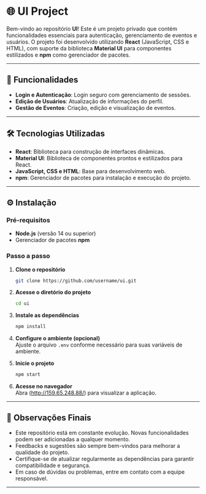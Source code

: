 # 🌐 UI Project  

Bem-vindo ao repositório **UI**! Este é um projeto privado que contém funcionalidades essenciais para autenticação, gerenciamento de eventos e usuários. O projeto foi desenvolvido utilizando **React** (JavaScript, CSS e HTML), com suporte da biblioteca **Material UI** para componentes estilizados e **npm** como gerenciador de pacotes.  

---

## 🚀 Funcionalidades  

- **Login e Autenticação**: Login seguro com gerenciamento de sessões.  
- **Edição de Usuários**: Atualização de informações do perfil.  
- **Gestão de Eventos**: Criação, edição e visualização de eventos.  

---

## 🛠️ Tecnologias Utilizadas  

- **React**: Biblioteca para construção de interfaces dinâmicas.  
- **Material UI**: Biblioteca de componentes prontos e estilizados para React.  
- **JavaScript, CSS e HTML**: Base para desenvolvimento web.  
- **npm**: Gerenciador de pacotes para instalação e execução do projeto.  

---

## ⚙️ Instalação  

### Pré-requisitos  
- **Node.js** (versão 14 ou superior)  
- Gerenciador de pacotes **npm**  

### Passo a passo  

1. **Clone o repositório**  
   ```bash  
   git clone https://github.com/username/ui.git  
   ```  

2. **Acesse o diretório do projeto**  
   ```bash  
   cd ui  
   ```  

3. **Instale as dependências**  
   ```bash  
   npm install  
   ```  

4. **Configure o ambiente (opcional)**  
   Ajuste o arquivo `.env` conforme necessário para suas variáveis de ambiente.  

5. **Inicie o projeto**  
   ```bash  
   npm start  
   ```  

6. **Acesse no navegador**  
   Abra (http://159.65.248.88/) para visualizar a aplicação.  

---
## 📌 Observações Finais  

- Este repositório está em constante evolução. Novas funcionalidades podem ser adicionadas a qualquer momento.  
- Feedbacks e sugestões são sempre bem-vindos para melhorar a qualidade do projeto.  
- Certifique-se de atualizar regularmente as dependências para garantir compatibilidade e segurança.  
- Em caso de dúvidas ou problemas, entre em contato com a equipe responsável.  

---


